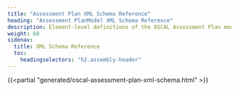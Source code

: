 ```yaml
---
title: "Assessment Plan XML Schema Reference"
heading: "Assessment PlanModel XML Schema Reference"
description: Element-level definitions of the OSCAL Assessment Plan model XML format.
weight: 60
sidenav:
  title: XML Schema Reference
  toc:
    headingselectors: "h2.assembly-header"
---
```


{{<partial "generated/oscal-assessment-plan-xml-schema.html" >}}
